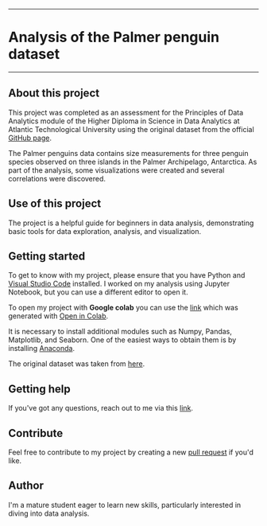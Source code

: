 ***

# Analysis of the Palmer penguin dataset

***

## About this project

This project was completed as an assessment for the Principles of Data Analytics module of the Higher Diploma in Science in Data Analytics at Atlantic Technological University using the original dataset from the official [GitHub page](https://allisonhorst.github.io/palmerpenguins/). 

The Palmer penguins data contains size measurements for three penguin species observed on three islands in the Palmer Archipelago, Antarctica. As part of the analysis, some visualizations were created and several correlations were discovered.


## Use of this project

The project is a helpful guide for beginners in data analysis, demonstrating basic tools for data exploration, analysis, and visualization.

## Getting started

To get to know with my project, please ensure that you have Python and [Visual Studio Code](https://code.visualstudio.com/) installed. 
I worked on my analysis using Jupyter Notebook, but you can use a different editor to open it.

To open my project with **Google colab** you can use the [link](https://colab.research.google.com/github/Kate-217/principles_of_da/blob/main/penguins.ipynb) which was generated with [Open in Colab](https://openincolab.com/).

It is necessary to install additional modules such as Numpy, Pandas, Matplotlib, and Seaborn. One of the easiest ways to obtain them is by installing [Anaconda](https://www.anaconda.com/download).

The original dataset was taken from [here](https://allisonhorst.github.io/palmerpenguins/index.html).

## Getting help

If you've got any questions, reach out to me via this [link](https://github.com/Kate-217/principles_of_da/issues/new).

## Contribute

Feel free to contribute to my project by creating a new [pull request](https://github.com/Kate-217/principles_of_da/pulls) if you'd like.

## Author

I'm a mature student eager to learn new skills, particularly interested in diving into data analysis.

